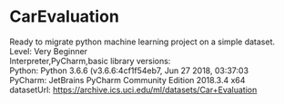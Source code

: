 # CarEvaluation

Ready to migrate python machine learning project on a simple dataset.  
Level: Very Beginner  
Interpreter,PyCharm,basic library versions:  
Python: Python 3.6.6 (v3.6.6:4cf1f54eb7, Jun 27 2018, 03:37:03  
PyCharm: JetBrains PyCharm Community Edition 2018.3.4 x64  
datasetUrl: https://archive.ics.uci.edu/ml/datasets/Car+Evaluation  

